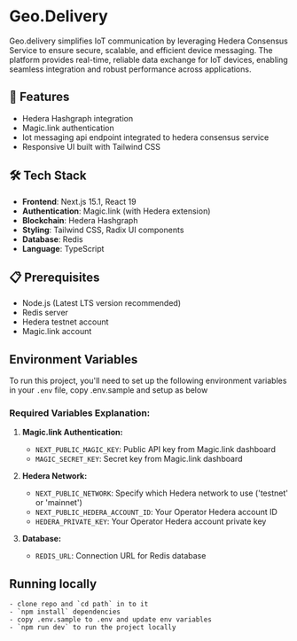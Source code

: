 # Geo.Delivery

Geo.delivery simplifies IoT communication by leveraging Hedera Consensus Service to ensure secure, scalable, and efficient device messaging. The platform provides real-time, reliable data exchange for IoT devices, enabling seamless integration and robust performance across applications.

## 🚀 Features

- Hedera Hashgraph integration
- Magic.link authentication
- Iot messaging api endpoint integrated to hedera consensus service
- Responsive UI built with Tailwind CSS

## 🛠 Tech Stack

- **Frontend**: Next.js 15.1, React 19
- **Authentication**: Magic.link (with Hedera extension)
- **Blockchain**: Hedera Hashgraph
- **Styling**: Tailwind CSS, Radix UI components
- **Database**: Redis
- **Language**: TypeScript

## 📋 Prerequisites

- Node.js (Latest LTS version recommended)
- Redis server
- Hedera testnet account
- Magic.link account

## Environment Variables

To run this project, you'll need to set up the following environment variables in your `.env` file, copy .env.sample and setup as below

### Required Variables Explanation:

1. **Magic.link Authentication:**

   - `NEXT_PUBLIC_MAGIC_KEY`: Public API key from Magic.link dashboard
   - `MAGIC_SECRET_KEY`: Secret key from Magic.link dashboard

2. **Hedera Network:**

   - `NEXT_PUBLIC_NETWORK`: Specify which Hedera network to use ('testnet' or 'mainnet')
   - `NEXT_PUBLIC_HEDERA_ACCOUNT_ID`: Your Operator Hedera account ID
   - `HEDERA_PRIVATE_KEY`: Your Operator Hedera account private key

3. **Database:**
   - `REDIS_URL`: Connection URL for Redis database

## Running locally

    - clone repo and `cd path` in to it
    - `npm install` dependencies
    - copy .env.sample to .env and update env variables
    - `npm run dev` to run the project locally
